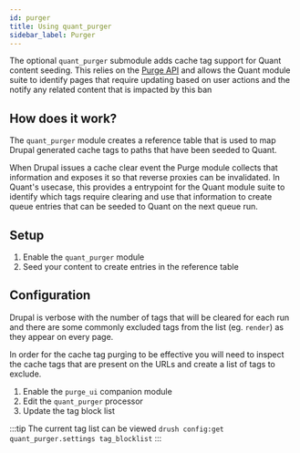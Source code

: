 ```yaml
---
id: purger
title: Using quant_purger
sidebar_label: Purger
---
```


The optional `quant_purger` submodule adds cache tag support for Quant content seeding. This relies on the [Purge API](https://www.drupal.org/project/purge) and allows the Quant module suite to identify pages that require updating based on user actions and the notify any related content that is impacted by this ban

## How does it work?

The `quant_purger` module creates a reference table that is used to map Drupal generated cache tags to paths that have been seeded to Quant.

When Drupal issues a cache clear event the Purge module collects that information and exposes it so that reverse proxies can be invalidated. In Quant's usecase, this provides a entrypoint for the Quant module suite to identify which tags require clearing and use that information to create queue entries that can be seeded to Quant on the next queue run.

## Setup

1. Enable the `quant_purger` module
2. Seed your content to create entries in the reference table

## Configuration

Drupal is verbose with the number of tags that will be cleared for each run and there are some commonly excluded tags from the list (eg. `render`) as they appear on every page.

In order for the cache tag purging to be effective you will need to inspect the cache tags that are present on the URLs and create a list of tags to exclude.

1. Enable the `purge_ui` companion module
2. Edit the `quant_purger` processor
3. Update the tag block list

:::tip
The current tag list can be viewed `drush config:get quant_purger.settings tag_blocklist`
:::